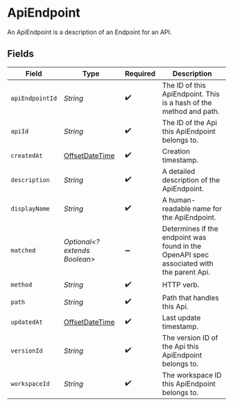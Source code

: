 # ApiEndpoint

An ApiEndpoint is a description of an Endpoint for an API.


## Fields

| Field                                                                                     | Type                                                                                      | Required                                                                                  | Description                                                                               |
| ----------------------------------------------------------------------------------------- | ----------------------------------------------------------------------------------------- | ----------------------------------------------------------------------------------------- | ----------------------------------------------------------------------------------------- |
| `apiEndpointId`                                                                           | *String*                                                                                  | :heavy_check_mark:                                                                        | The ID of this ApiEndpoint. This is a hash of the method and path.                        |
| `apiId`                                                                                   | *String*                                                                                  | :heavy_check_mark:                                                                        | The ID of the Api this ApiEndpoint belongs to.                                            |
| `createdAt`                                                                               | [OffsetDateTime](https://docs.oracle.com/javase/8/docs/api/java/time/OffsetDateTime.html) | :heavy_check_mark:                                                                        | Creation timestamp.                                                                       |
| `description`                                                                             | *String*                                                                                  | :heavy_check_mark:                                                                        | A detailed description of the ApiEndpoint.                                                |
| `displayName`                                                                             | *String*                                                                                  | :heavy_check_mark:                                                                        | A human-readable name for the ApiEndpoint.                                                |
| `matched`                                                                                 | *Optional<? extends Boolean>*                                                             | :heavy_minus_sign:                                                                        | Determines if the endpoint was found in the OpenAPI spec associated with the parent Api.  |
| `method`                                                                                  | *String*                                                                                  | :heavy_check_mark:                                                                        | HTTP verb.                                                                                |
| `path`                                                                                    | *String*                                                                                  | :heavy_check_mark:                                                                        | Path that handles this Api.                                                               |
| `updatedAt`                                                                               | [OffsetDateTime](https://docs.oracle.com/javase/8/docs/api/java/time/OffsetDateTime.html) | :heavy_check_mark:                                                                        | Last update timestamp.                                                                    |
| `versionId`                                                                               | *String*                                                                                  | :heavy_check_mark:                                                                        | The version ID of the Api this ApiEndpoint belongs to.                                    |
| `workspaceId`                                                                             | *String*                                                                                  | :heavy_check_mark:                                                                        | The workspace ID this ApiEndpoint belongs to.                                             |